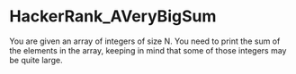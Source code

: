 # HackerRank_AVeryBigSum
You are given an array of integers of size N. You need to print the sum of the elements in the array, keeping in mind that some of those integers may be quite large.
